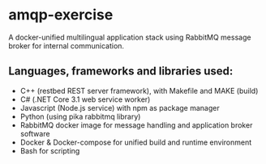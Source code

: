 # amqp-exercise
A docker-unified multilingual application stack using RabbitMQ message broker for internal communication.

## Languages, frameworks and libraries used:
- C++ (restbed REST server framework), with Makefile and MAKE (build)
- C# (.NET Core 3.1 web service worker)
- Javascript (Node.js service) with npm as package manager
- Python (using pika rabbitmq library)
- RabbitMQ docker image for message handling and application broker software
- Docker & Docker-compose for unified build and runtime environment
- Bash for scripting
